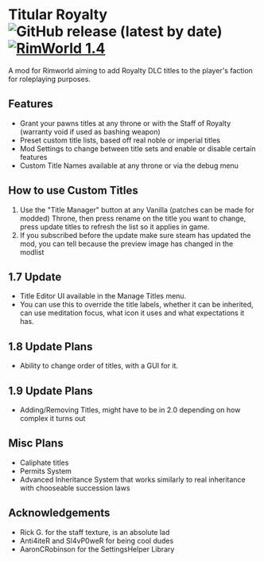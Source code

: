 # Titular Royalty ![GitHub release (latest by date)](https://img.shields.io/github/v/release/CanonOverseer/Rimworld-Titular-Royalty-Mod) [![RimWorld 1.4](https://img.shields.io/badge/RimWorld-1.4-green.svg?longCache=true&style=flat)](http://rimworldgame.com/)
 
 A mod for Rimworld aiming to add Royalty DLC titles to the player's faction for roleplaying purposes.

## Features
- Grant your pawns titles at any throne or with the Staff of Royalty (warranty void if used as bashing weapon)
- Preset custom title lists, based off real noble or imperial titles
- Mod Settings to change between title sets and enable or disable certain features
- Custom Title Names available at any throne or via the debug menu

## How to use Custom Titles
1. Use the "Title Manager" button at any Vanilla (patches can be made for modded) Throne, then press rename on the title you want to change, press update titles to refresh the list so it applies in game.
2. If you subscribed before the update make sure steam has updated the mod, you can tell because the preview image has changed in the modlist


## 1.7 Update
- Title Editor UI available in the Manage Titles menu.
- You can use this to override the title labels, whether it can be inherited, can use meditation focus, what icon it uses and what expectations it has.

## 1.8 Update Plans
- Ability to change order of titles, with a GUI for it.

## 1.9 Update Plans
- Adding/Removing Titles, might have to be in 2.0 depending on how complex it turns out

## Misc Plans
- Caliphate titles
- Permits System
- Advanced Inheritance System that works similarly to real inheritance with chooseable succession laws


## Acknowledgements
- Rick G. for the staff texture, is an absolute lad
- Anti4iteR and Sl4vP0weR for being cool dudes
- AaronCRobinson for the SettingsHelper Library
